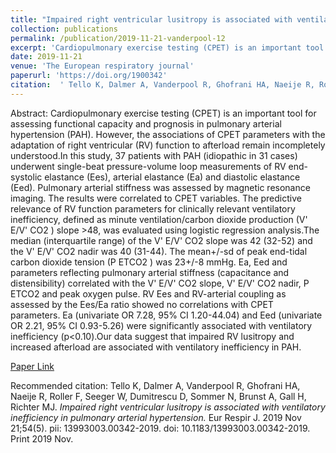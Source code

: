 ```yaml
--- 
title: "Impaired right ventricular lusitropy is associated with ventilatory inefficiency in pulmonary arterial hypertension." 
collection: publications 
permalink: /publication/2019-11-21-vanderpool-12 
excerpt: 'Cardiopulmonary exercise testing (CPET) is an important tool for assessing functional capacity and prognosis in pulmonary arterial hypertension (PAH). However, the associations of CPET parameters with the adaptation of right ventricular (RV) function to afterload remain incompletely understood.In this study, 37 patients with PAH (idiopathic [...]' 
date: 2019-11-21 
venue: 'The European respiratory journal' 
paperurl: 'https://doi.org/1900342' 
citation:  ' Tello K, Dalmer A, Vanderpool R, Ghofrani HA, Naeije R, Roller F, Seeger W, Dumitrescu D, Sommer N, Brunst A, Gall H, Richter MJ. <i>Impaired right ventricular lusitropy is associated with ventilatory inefficiency in pulmonary arterial hypertension.</i> Eur Respir J. 2019 Nov 21;54(5). pii: 13993003.00342-2019. doi: 10.1183/13993003.00342-2019. Print 2019 Nov.' 
--- 
```

Abstract:  Cardiopulmonary exercise testing (CPET) is an important tool for assessing functional capacity and prognosis in pulmonary arterial hypertension (PAH). However, the associations of CPET parameters with the adaptation of right ventricular (RV) function to afterload remain incompletely understood.In this study, 37 patients with PAH (idiopathic in 31 cases) underwent single-beat pressure-volume loop measurements of RV end-systolic elastance (Ees), arterial elastance (Ea) and diastolic elastance (Eed). Pulmonary arterial stiffness was assessed by magnetic resonance imaging. The results were correlated to CPET variables. The predictive relevance of RV function parameters for clinically relevant ventilatory inefficiency, defined as minute ventilation/carbon dioxide production (V' E/V' CO2 ) slope >48, was evaluated using logistic regression analysis.The median (interquartile range) of the V' E/V' CO2 slope was 42 (32-52) and the V' E/V' CO2 nadir was 40 (31-44). The mean+/-sd of peak end-tidal carbon dioxide tension (P ETCO2 ) was 23+/-8 mmHg. Ea, Eed and parameters reflecting pulmonary arterial stiffness (capacitance and distensibility) correlated with the V' E/V' CO2 slope, V' E/V' CO2 nadir, P ETCO2 and peak oxygen pulse. RV Ees and RV-arterial coupling as assessed by the Ees/Ea ratio showed no correlations with CPET parameters. Ea (univariate OR 7.28, 95% CI 1.20-44.04) and Eed (univariate OR 2.21, 95% CI 0.93-5.26) were significantly associated with ventilatory inefficiency (p<0.10).Our data suggest that impaired RV lusitropy and increased afterload are associated with ventilatory inefficiency in PAH.  
 
[Paper Link](https://doi.org/1900342) 
 
Recommended citation:  Tello K, Dalmer A, Vanderpool R, Ghofrani HA, Naeije R, Roller F, Seeger W, Dumitrescu D, Sommer N, Brunst A, Gall H, Richter MJ. <i>Impaired right ventricular lusitropy is associated with ventilatory inefficiency in pulmonary arterial hypertension.</i> Eur Respir J. 2019 Nov 21;54(5). pii: 13993003.00342-2019. doi: 10.1183/13993003.00342-2019. Print 2019 Nov. 
